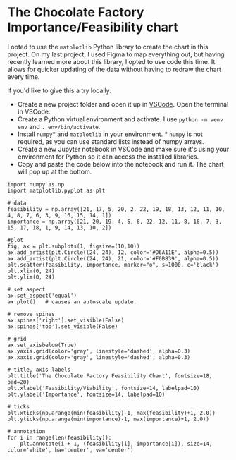 # The Chocolate Factory Importance/Feasibility chart

I opted to use the `matplotlib` Python library to create the chart in this project. On my last project, I used Figma to map everything out, but having recently learned more about this library, I opted to use code this time. It allows for quicker updating of the data without having to redraw the chart every time.

If you'd like to give this a try locally:
- Create a new project folder and open it up in [VSCode](https://code.visualstudio.com/download). Open the terminal in VSCode.
- Create a Python virtual environment and activate. I use `python -m venv env` and `. env/bin/activate`.
- Install `numpy`* and `matplotlib` in your environment. * `numpy` is not required, as you can use standard lists instead of numpy arrays.
- Create a new Jupyter notebook in VSCode and make sure it's using your environment for Python so it can access the installed libraries.
- Copy and paste the code below into the notebook and run it. The chart will pop up at the bottom.

```
import numpy as np
import matplotlib.pyplot as plt

# data
feasibility = np.array([21, 17, 5, 20, 2, 22, 19, 18, 13, 12, 11, 10, 4, 8, 7, 6, 3, 9, 16, 15, 14, 1])
importance = np.array([21, 20, 19, 4, 5, 6, 22, 12, 11, 8, 16, 7, 3, 15, 17, 18, 1, 9, 14, 13, 10, 2])

#plot
fig, ax = plt.subplots(1, figsize=(10,10))
ax.add_artist(plt.Circle((24, 24), 12, color='#D6A11E', alpha=0.5))
ax.add_artist(plt.Circle((24, 24), 21, color='#F0BB39', alpha=0.5))
plt.scatter(feasibility, importance, marker="o", s=1000, c='black')
plt.xlim(0, 24)
plt.ylim(0, 24)

# set aspect
ax.set_aspect('equal')
ax.plot()   # causes an autoscale update.

# remove spines
ax.spines['right'].set_visible(False)
ax.spines['top'].set_visible(False)

# grid
ax.set_axisbelow(True)
ax.yaxis.grid(color='gray', linestyle='dashed', alpha=0.3)
ax.xaxis.grid(color='gray', linestyle='dashed', alpha=0.3)

# title, axis labels
plt.title('The Chocolate Factory Feasibility Chart', fontsize=18, pad=20)
plt.xlabel('Feasibility/Viability', fontsize=14, labelpad=10)
plt.ylabel('Importance', fontsize=14, labelpad=10)

# ticks
plt.xticks(np.arange(min(feasibility)-1, max(feasibility)+1, 2.0))
plt.yticks(np.arange(min(importance)-1, max(importance)+1, 2.0))

# annotation
for i in range(len(feasibility)):
    plt.annotate(i + 1, (feasibility[i], importance[i]), size=14, color='white', ha='center', va='center')
```